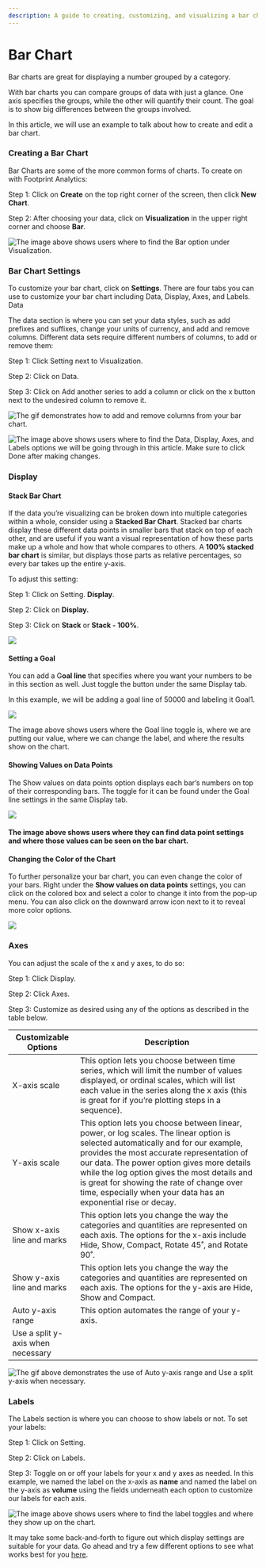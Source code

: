```yaml
---
description: A guide to creating, customizing, and visualizing a bar chart.
---
```


# Bar Chart

Bar charts are great for displaying a number grouped by a category.

With bar charts you can compare groups of data with just a glance. One axis specifies the groups, while the other will quantify their count. The goal is to show big differences between the groups involved.

In this article, we will use an example to talk about how to create and edit a bar chart.

### Creating a Bar Chart <a href="#_7iigjcw5co5f" id="_7iigjcw5co5f"></a>

Bar Charts are some of the more common forms of charts. To create on with Footprint Analytics:

Step 1: Click on **Create** on the top right corner of the screen, then click **New Chart**.

Step 2: After choosing your data, click on **Visualization** in the upper right corner and choose **Bar**.

![The image above shows users where to find the Bar option under Visualization.](<../../../../.gitbook/assets/0 (7)>)

### Bar Chart Settings <a href="#_tkhyysqivqek" id="_tkhyysqivqek"></a>

To customize your bar chart, click on **Settings**. There are four tabs you can use to customize your bar chart including Data, Display, Axes, and Labels. Data

The data section is where you can set your data styles, such as add prefixes and suffixes, change your units of currency, and add and remove columns. Different data sets require different numbers of columns, to add or remove them:

Step 1: Click Setting next to Visualization.

Step 2: Click on Data.

Step 3: Click on Add another series to add a column or click on the x button next to the undesired column to remove it.

![The gif demonstrates how to add and remove columns from your bar chart.](<../../../../.gitbook/assets/1 (9)>)

![The image above shows users where to find the Data, Display, Axes, and Labels options we will be going through in this article. Make sure to click Done after making changes.](<../../../../.gitbook/assets/2 (13)>)

### Display <a href="#_ov717bw2t5g4" id="_ov717bw2t5g4"></a>

#### Stack Bar Chart <a href="#_22xu2q361hgw" id="_22xu2q361hgw"></a>

If the data you’re visualizing can be broken down into multiple categories within a whole, consider using a **Stacked Bar Chart**. Stacked bar charts display these different data points in smaller bars that stack on top of each other, and are useful if you want a visual representation of how these parts make up a whole and how that whole compares to others. A **100% stacked bar chart** is similar, but displays those parts as relative percentages, so every bar takes up the entire y-axis.

To adjust this setting:

Step 1: Click on Setting. **Display**.

Step 2: Click on **Display.**

Step 3: Click on **Stack** or **Stack - 100%**.

![](<../../../../.gitbook/assets/2 (15)>)

#### Setting a Goal <a href="#_cb9x1evmtu7k" id="_cb9x1evmtu7k"></a>

You can add a G**oal line** that specifies where you want your numbers to be in this section as well. Just toggle the button under the same Display tab.

In this example, we will be adding a goal line of 50000 and labeling it Goal1.

![](<../../../../.gitbook/assets/3 (8)>)

The image above shows users where the Goal line toggle is, where we are putting our value, where we can change the label, and where the results show on the chart.

#### Showing Values on Data Points <a href="#_ju1evah74u9q" id="_ju1evah74u9q"></a>

The Show values on data points option displays each bar’s numbers on top of their corresponding bars. The toggle for it can be found under the Goal line settings in the same Display tab.

![](<../../../../.gitbook/assets/4 (3)>)

#### The image above shows users where they can find data point settings and where those values can be seen on the bar chart. <a href="#_ju1evah74u9q" id="_ju1evah74u9q"></a>

#### Changing the Color of the Chart <a href="#_mxmvajt6qi9i" id="_mxmvajt6qi9i"></a>

To further personalize your bar chart, you can even change the color of your bars. Right under the **Show values on data points** settings, you can click on the colored box and select a color to change it into from the pop-up menu. You can also click on the downward arrow icon next to it to reveal more color options.

![](<../../../../.gitbook/assets/5 (5)>)

### Axes <a href="#_ykoqxvm45xoj" id="_ykoqxvm45xoj"></a>

You can adjust the scale of the x and y axes, to do so:

Step 1: Click Display.

Step 2: Click Axes.

Step 3: Customize as desired using any of the options as described in the table below.

| Customizable Options              | Description                                                                                                                                                                                                                                                                                                                                                                                  |
| --------------------------------- | -------------------------------------------------------------------------------------------------------------------------------------------------------------------------------------------------------------------------------------------------------------------------------------------------------------------------------------------------------------------------------------------- |
| X-axis scale                      | This option lets you choose between time series, which will limit the number of values displayed, or ordinal scales, which will list each value in the series along the x axis (this is great for if you’re plotting steps in a sequence).                                                                                                                                                   |
| Y-axis scale                      | This option lets you choose between linear, power, or log scales. The linear option is selected automatically and for our example, provides the most accurate representation of our data. The power option gives more details while the log option gives the most details and is great for showing the rate of change over time, especially when your data has an exponential rise or decay. |
| Show x-axis line and marks        | This option lets you change the way the categories and quantities are represented on each axis. The options for the x-axis include Hide, Show, Compact, Rotate 45˚, and Rotate 90˚.                                                                                                                                                                                                          |
| Show y-axis line and marks        | This option lets you change the way the categories and quantities are represented on each axis. The options for the y-axis are Hide, Show and Compact.                                                                                                                                                                                                                                       |
| Auto y-axis range                 | This option automates the range of your y-axis.                                                                                                                                                                                                                                                                                                                                              |
| Use a split y-axis when necessary |                                                                                                                                                                                                                                                                                                                                                                                              |

![The gif above demonstrates the use of Auto y-axis range and Use a split y-axis when necessary.](<../../../../.gitbook/assets/8 (2)>)

### Labels <a href="#_arw3iud903wx" id="_arw3iud903wx"></a>

The Labels section is where you can choose to show labels or not. To set your labels:

Step 1: Click on Setting.

Step 2: Click on Labels.

Step 3: Toggle on or off your labels for your x and y axes as needed. In this example, we named the label on the x-axis as **name** and named the label on the y-axis as **volume** using the fields underneath each option to customize our labels for each axis.

![The image above shows users where to find the label toggles and where they show up on the chart.](<../../../../.gitbook/assets/9 (1)>)

It may take some back-and-forth to figure out which display settings are suitable for your data. Go ahead and try a few different options to see what works best for you [here](https://www.footprint.network/dashboards).
